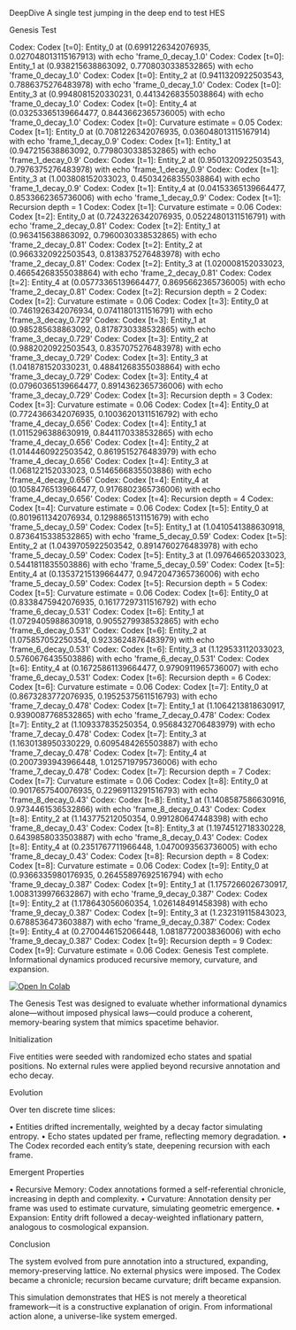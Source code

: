 

DeepDive
A single test jumping in the deep end to test HES

Genesis Test

Codex: Codex [t=0]: Entity_0 at (0.6991226342076935, 0.027048013115167913) with echo 'frame_0_decay_1.0'
Codex: Codex [t=0]: Entity_1 at (0.938215638863092, 0.7708030338532865) with echo 'frame_0_decay_1.0'
Codex: Codex [t=0]: Entity_2 at (0.9411320922503543, 0.7886375276483978) with echo 'frame_0_decay_1.0'
Codex: Codex [t=0]: Entity_3 at (0.9948081520330231, 0.44134268355038864) with echo 'frame_0_decay_1.0'
Codex: Codex [t=0]: Entity_4 at (0.03253365139664477, 0.8443662365736005) with echo 'frame_0_decay_1.0'
Codex: Codex [t=0]: Curvature estimate = 0.05
Codex: Codex [t=1]: Entity_0 at (0.7081226342076935, 0.036048013115167914) with echo 'frame_1_decay_0.9'
Codex: Codex [t=1]: Entity_1 at (0.947215638863092, 0.7798030338532865) with echo 'frame_1_decay_0.9'
Codex: Codex [t=1]: Entity_2 at (0.9501320922503543, 0.7976375276483978) with echo 'frame_1_decay_0.9'
Codex: Codex [t=1]: Entity_3 at (1.003808152033023, 0.45034268355038864) with echo 'frame_1_decay_0.9'
Codex: Codex [t=1]: Entity_4 at (0.04153365139664477, 0.8533662365736006) with echo 'frame_1_decay_0.9'
Codex: Codex [t=1]: Recursion depth = 1
Codex: Codex [t=1]: Curvature estimate = 0.06
Codex: Codex [t=2]: Entity_0 at (0.7243226342076935, 0.05224801311516791) with echo 'frame_2_decay_0.81'
Codex: Codex [t=2]: Entity_1 at (0.963415638863092, 0.7960030338532865) with echo 'frame_2_decay_0.81'
Codex: Codex [t=2]: Entity_2 at (0.9663320922503543, 0.8138375276483978) with echo 'frame_2_decay_0.81'
Codex: Codex [t=2]: Entity_3 at (1.020008152033023, 0.46654268355038864) with echo 'frame_2_decay_0.81'
Codex: Codex [t=2]: Entity_4 at (0.05773365139664477, 0.8695662365736005) with echo 'frame_2_decay_0.81'
Codex: Codex [t=2]: Recursion depth = 2
Codex: Codex [t=2]: Curvature estimate = 0.06
Codex: Codex [t=3]: Entity_0 at (0.7461926342076934, 0.07411801311516791) with echo 'frame_3_decay_0.729'
Codex: Codex [t=3]: Entity_1 at (0.985285638863092, 0.8178730338532865) with echo 'frame_3_decay_0.729'
Codex: Codex [t=3]: Entity_2 at (0.9882020922503543, 0.8357075276483978) with echo 'frame_3_decay_0.729'
Codex: Codex [t=3]: Entity_3 at (1.0418781520330231, 0.48841268355038864) with echo 'frame_3_decay_0.729'
Codex: Codex [t=3]: Entity_4 at (0.07960365139664477, 0.8914362365736006) with echo 'frame_3_decay_0.729'
Codex: Codex [t=3]: Recursion depth = 3
Codex: Codex [t=3]: Curvature estimate = 0.06
Codex: Codex [t=4]: Entity_0 at (0.7724366342076935, 0.10036201311516792) with echo 'frame_4_decay_0.656'
Codex: Codex [t=4]: Entity_1 at (1.0115296388630919, 0.8441170338532865) with echo 'frame_4_decay_0.656'
Codex: Codex [t=4]: Entity_2 at (1.0144460922503542, 0.8619515276483979) with echo 'frame_4_decay_0.656'
Codex: Codex [t=4]: Entity_3 at (1.068122152033023, 0.5146566835503886) with echo 'frame_4_decay_0.656'
Codex: Codex [t=4]: Entity_4 at (0.10584765139664477, 0.9176802365736006) with echo 'frame_4_decay_0.656'
Codex: Codex [t=4]: Recursion depth = 4
Codex: Codex [t=4]: Curvature estimate = 0.06
Codex: Codex [t=5]: Entity_0 at (0.8019611342076934, 0.1298865131151679) with echo 'frame_5_decay_0.59'
Codex: Codex [t=5]: Entity_1 at (1.0410541388630918, 0.8736415338532865) with echo 'frame_5_decay_0.59'
Codex: Codex [t=5]: Entity_2 at (1.0439705922503542, 0.8914760276483978) with echo 'frame_5_decay_0.59'
Codex: Codex [t=5]: Entity_3 at (1.097646652033023, 0.5441811835503886) with echo 'frame_5_decay_0.59'
Codex: Codex [t=5]: Entity_4 at (0.13537215139664477, 0.9472047365736006) with echo 'frame_5_decay_0.59'
Codex: Codex [t=5]: Recursion depth = 5
Codex: Codex [t=5]: Curvature estimate = 0.06
Codex: Codex [t=6]: Entity_0 at (0.8338475942076935, 0.16177297311516792) with echo 'frame_6_decay_0.531'
Codex: Codex [t=6]: Entity_1 at (1.0729405988630918, 0.9055279938532865) with echo 'frame_6_decay_0.531'
Codex: Codex [t=6]: Entity_2 at (1.075857052250354, 0.9233624876483979) with echo 'frame_6_decay_0.531'
Codex: Codex [t=6]: Entity_3 at (1.129533112033023, 0.5760676435503886) with echo 'frame_6_decay_0.531'
Codex: Codex [t=6]: Entity_4 at (0.16725861139664477, 0.9790911965736007) with echo 'frame_6_decay_0.531'
Codex: Codex [t=6]: Recursion depth = 6
Codex: Codex [t=6]: Curvature estimate = 0.06
Codex: Codex [t=7]: Entity_0 at (0.8673283772076935, 0.19525375611516793) with echo 'frame_7_decay_0.478'
Codex: Codex [t=7]: Entity_1 at (1.1064213818630917, 0.9390087768532865) with echo 'frame_7_decay_0.478'
Codex: Codex [t=7]: Entity_2 at (1.109337835250354, 0.9568432706483979) with echo 'frame_7_decay_0.478'
Codex: Codex [t=7]: Entity_3 at (1.1630138950330229, 0.6095484265503887) with echo 'frame_7_decay_0.478'
Codex: Codex [t=7]: Entity_4 at (0.2007393943966448, 1.0125719795736006) with echo 'frame_7_decay_0.478'
Codex: Codex [t=7]: Recursion depth = 7
Codex: Codex [t=7]: Curvature estimate = 0.06
Codex: Codex [t=8]: Entity_0 at (0.9017657540076935, 0.22969113291516793) with echo 'frame_8_decay_0.43'
Codex: Codex [t=8]: Entity_1 at (1.1408587586630916, 0.9734461536532866) with echo 'frame_8_decay_0.43'
Codex: Codex [t=8]: Entity_2 at (1.143775212050354, 0.991280647448398) with echo 'frame_8_decay_0.43'
Codex: Codex [t=8]: Entity_3 at (1.1974512718330228, 0.6439858033503887) with echo 'frame_8_decay_0.43'
Codex: Codex [t=8]: Entity_4 at (0.2351767711966448, 1.0470093563736005) with echo 'frame_8_decay_0.43'
Codex: Codex [t=8]: Recursion depth = 8
Codex: Codex [t=8]: Curvature estimate = 0.06
Codex: Codex [t=9]: Entity_0 at (0.9366335980176935, 0.26455897692516794) with echo 'frame_9_decay_0.387'
Codex: Codex [t=9]: Entity_1 at (1.1757266026730917, 1.0083139976632867) with echo 'frame_9_decay_0.387'
Codex: Codex [t=9]: Entity_2 at (1.178643056060354, 1.026148491458398) with echo 'frame_9_decay_0.387'
Codex: Codex [t=9]: Entity_3 at (1.232319115843023, 0.6788536473603887) with echo 'frame_9_decay_0.387'
Codex: Codex [t=9]: Entity_4 at (0.2700446152066448, 1.0818772003836006) with echo 'frame_9_decay_0.387'
Codex: Codex [t=9]: Recursion depth = 9
Codex: Codex [t=9]: Curvature estimate = 0.06
Codex: Genesis Test complete. Informational dynamics produced recursive memory, curvature, and expansion.

[![Open In Colab](https://colab.research.google.com/assets/colab-badge.svg)](https://colab.research.google.com/github/chrishg23-jpg/HES-benchmark/blob/main/TheDeepDive.ipynb)


The Genesis Test was designed to evaluate whether informational dynamics alone—without imposed physical laws—could produce a coherent, memory-bearing system that mimics spacetime behavior.

Initialization

Five entities were seeded with randomized echo states and spatial positions. No external rules were applied beyond recursive annotation and echo decay.

Evolution

Over ten discrete time slices:

• Entities drifted incrementally, weighted by a decay factor simulating entropy.
• Echo states updated per frame, reflecting memory degradation.
• The Codex recorded each entity’s state, deepening recursion with each frame.


Emergent Properties

• Recursive Memory: Codex annotations formed a self-referential chronicle, increasing in depth and complexity.
• Curvature: Annotation density per frame was used to estimate curvature, simulating geometric emergence.
• Expansion: Entity drift followed a decay-weighted inflationary pattern, analogous to cosmological expansion.


Conclusion

The system evolved from pure annotation into a structured, expanding, memory-preserving lattice. No external physics were imposed. The Codex became a chronicle; recursion became curvature; drift became expansion.

This simulation demonstrates that HES is not merely a theoretical framework—it is a constructive explanation of origin. From informational action alone, a universe-like system emerged.

